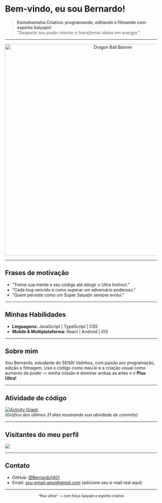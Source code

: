 #  Bem-vindo, eu sou Bernardo!

> **Kamehameha Criativa: programando, editando e filmando com espírito Saiyajin!**  
> _"Desperte seu poder interior e transforme ideias em energia."_  

---

<div align="center">
  <img src="COLE_AQUI_O_LINK_DA_IMAGEM_ESCOLHIDA" alt="Dragon Ball Banner" width="700"/>
</div>

---

##  Frases de motivação
- "Treine sua mente e seu código até atingir o Ultra Instinct."  
- "Cada bug vencido é como superar um adversário poderoso."  
- "Quem persiste como um Super Saiyajin sempre evolui."

---

##  Minhas Habilidades
- **Linguagens:** JavaScript | TypeScript | CSS  
- **Mobile & Multiplataforma:** React | Android | iOS  

---

##  Sobre mim
Sou Bernardo, estudante do SENAI Valinhos, com paixão por programação, edição e filmagem. Uso o código como meu ki e a criação visual como aumento de poder — minha missão é dominar ambas as artes e ir **Plus Ultra!**

---

##  Atividade de código
[![Activity Graph](https://github-readme-activity-graph.vercel.app/graph?username=Bernardo1401&theme=tokyo-night)](https://github.com/ashutosh00710/github-readme-activity-graph)  
_(Gráfico dos últimos 31 dias mostrando sua atividade de commits)_

---

##  Visitantes do meu perfil
![](https://komarev.com/ghpvc/?username=Bernardo1401)

---

##  Contato
- GitHub: [@Bernardo1401](https://github.com/Bernardo1401)  
- Email: *seu-email-aqui@gmail.com* (adicione seu e-mail real aqui)

---

<div align="center">
  <sub>“Plus Ultra!” — com força Saiyajin e espírito criativo</sub>
</div>
